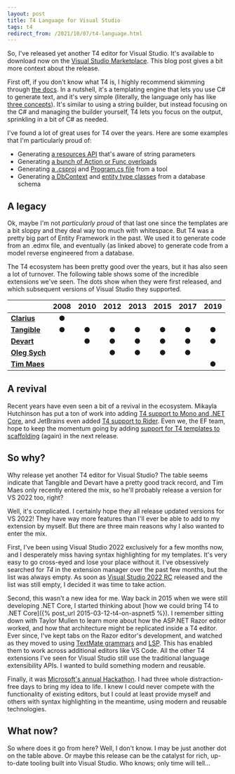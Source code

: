 ```yaml
---
layout: post
title: T4 Language for Visual Studio
tags: t4
redirect_from: /2021/10/07/t4-language.html
---
```


So, I've released yet another T4 editor for Visual Studio. It's available to download now on the [Visual Studio Marketplace](https://marketplace.visualstudio.com/items?itemName=bricelam.T4Language). This blog post gives a bit more context about the release.

First off, if you don't know what T4 is, I highly recommend skimming through [the docs](https://docs.microsoft.com/visualstudio/modeling/code-generation-and-t4-text-templates). In a nutshell, it's a templating engine that lets you use C# to generate text, and it's very simple (literally, the language only has like [three concepts](https://docs.microsoft.com/visualstudio/modeling/writing-a-t4-text-template)). It's similar to using a string builder, but instead focusing on the C# and managing the builder yourself, T4 lets you focus on the output, sprinkling in a bit of C# as needed.

I've found a lot of great uses for T4 over the years. Here are some examples that I'm particularly proud of:

* Generating [a resources API](https://github.com/dotnet/efcore/blob/v5.0.0/tools/SqliteResources.tt) that's aware of string parameters
* Generating [a bunch of Action or Func overloads](https://github.com/dotnet/efcore/blob/v5.0.0/src/Microsoft.Data.Sqlite.Core/SqliteConnection.CreateFunction.tt)
* Generating [a .csproj](https://github.com/dotnet/efcore/blob/v6.0.0-rc.2.21480.5/src/ef/Generators/BundleProjectGenerator.tt) and [Program.cs file](https://github.com/dotnet/efcore/blob/v6.0.0-rc.2.21480.5/src/ef/Generators/BundleProgramGenerator.tt) from a tool
* Generating [a DbContext](https://github.com/dotnet/ef6/blob/v6.4.0/src/EFTools/EntityDesign/CodeGeneration/Generators/GeneratedCode/DefaultCSharpContextGenerator.tt) and [entity type classes](https://github.com/dotnet/ef6/blob/v6.4.0/src/EFTools/EntityDesign/CodeGeneration/Generators/GeneratedCode/DefaultCSharpEntityTypeGenerator.tt) from a database schema

A legacy
--------
Ok, maybe I'm not *particularly proud* of that last one since the templates are a bit sloppy and they deal way too much with whitespace. But T4 was a pretty big part of Entity Framework in the past. We used it to generate code from an .edmx file, and eventually (as linked above) to generate code from a model reverse engineered from a database.

The T4 ecosystem has been pretty good over the years, but it has also seen a lot of turnover. The following table shows some of the incredible extensions we've seen. The dots show when they were first released, and which subsequent versions of Visual Studio they supported.

&nbsp;             | 2008 | 2010 | 2012 | 2013 | 2015 | 2017 | 2019
------------------ |:----:|:----:|:----:|:----:|:----:|:----:|:----:
[**Clarius**][1]   | ●
[**Tangible**][3]  | ●    | ●    | ●    | ●    | ●    | ●    | ●
[**Devart**][2]    |      | ●    | ●    | ●    | ●    | ●    | ●
[**Oleg Sych**][4] |      |      | ●    | ●    | ●    | ●    |
[**Tim Maes**][5]  |      |      |      |      |      |      | ●

A revival
---------
Recent years have even seen a bit of a revival in the ecosystem. Mikayla Hutchinson has put a ton of work into adding [T4 support to Mono and .NET Core](https://github.com/mono/t4), and JetBrains even added [T4 support to Rider](https://blog.jetbrains.com/dotnet/2019/12/17/introducing-t4-text-template-support/). Even we, the EF team, hope to keep the momentum going by adding [support for T4 templates to scaffolding](https://github.com/dotnet/efcore/issues/4038#issuecomment-582649965) (again) in the next release.

So why?
-------
Why release yet another T4 editor for Visual Studio? The table seems indicate that Tangible and Devart have a pretty good track record, and Tim Maes only recently entered the mix, so he'll probably release a version for VS 2022 too, right?

Well, it's complicated. I certainly hope they all release updated versions for VS 2022! They have way more features than I'll ever be able to add to my extension by myself. But there are three main reasons why I also wanted to enter the mix.

First, I've been using Visual Studio 2022 exclusively for a few months now, and I desperately miss having syntax highlighting for my templates. It's very easy to go cross-eyed and lose your place without it. I've obsessively searched for *T4* in the extension manager over the past few months, but the list was always empty. As soon as [Visual Studio 2022 RC](https://devblogs.microsoft.com/visualstudio/join-us-november-8th-for-the-launch-of-visual-studio-2022/) released and the list was still empty, I decided it was time to take action.

Second, this wasn't a new idea for me. Way back in 2015 when we were still developing .NET Core, I started thinking about [how we could bring T4 to .NET Core]({% post_url 2015-03-12-t4-on-aspnet5 %}). I remember sitting down with Taylor Mullen to learn more about how the ASP.NET Razor editor worked, and how that architecture might be replicated inside a T4 editor. Ever since, I've kept tabs on the Razor editor's development, and watched as they moved to using [TextMate grammars](https://macromates.com/manual/en/language_grammars) and [LSP](https://docs.microsoft.com/visualstudio/extensibility/language-server-protocol). This has enabled them to work across additional editors like VS Code. All the other T4 extensions I've seen for Visual Studio still use the traditional language extensibility APIs. I wanted to build something modern and reusable.

Finally, it was [Microsoft's annual Hackathon](https://news.microsoft.com/life/hackathon/). I had three whole distraction-free days to bring my idea to life. I knew I could never compete with the functionality of existing editors, but I could at least provide myself and others with syntax highlighting in the meantime, using modern and reusable technologies.

What now?
---------
So where does it go from here? Well, I don't know. I may be just another dot on the table above. Or maybe this release can be the catalyst for rich, up-to-date tooling built into Visual Studio. Who knows; only time will tell...


  [1]: https://marketplace.visualstudio.com/items?itemName=PabloGaliano.T4Editor
  [2]: https://marketplace.visualstudio.com/items?itemName=DevartSoftware.DevartT4EditorforVisualStudio
  [3]: https://marketplace.visualstudio.com/items?itemName=tangibleengineeringGmbH.tangibleT4Editor2019
  [4]: https://marketplace.visualstudio.com/items?itemName=OlegVSych.T4ToolboxforVisualStudio2017
  [5]: https://marketplace.visualstudio.com/items?itemName=TimMaes.t4editor

